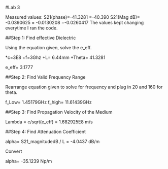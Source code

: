 #Lab 3

Measured values:
S21(phase)=-41.3281
          =-40.390
S21(Mag dB)= -0.0390625
          = -0.0130208
          =-0.0260417
The values kept changing everytime I ran the code.

##Step 1: Find effective Dielectric

Using the equation given, solve the e_eff.

*c=3E8
+f=3Ghz
+L= 6.44mm
+Theta= 41.3281

e_eff= 3.1777

##Step 2: Find Valid Frequency Range

Rearrange equation given to solve for frequency and plug in 20 and 160 for theta. 

f_Low= 1.45179GHz
f_high= 11.61439GHz

##Step 3: Find Propagation Velocity of the Medium 

Lambda = c/sqrt(e_eff) 
      = 1.682925E8 m/s

##Step 4: Find Attenuation Coefficient

alpha= S21_magnitudedB / L
    = -4.0437 dB/m

Convert

alpha= -35.1239 Np/m


  
